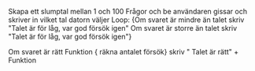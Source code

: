 Skapa ett slumptal mellan 1 och 100
Frågor och be användaren gissar och skriver in vilket tal datorn väljer
Loop:
{Om svaret är mindre än talet
   skriv "Talet är för låg, var god försök igen"
Om svaret är storre än talet
   skriv "Talet är för låg, var god försök igen"}

Om svaret är rätt
Funktion { räkna antalet försök}
   skriv " Talet är rätt" + Funktion
